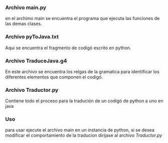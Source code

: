 ### Archivo main.py
en el archimo main se encuentra el programa que ejecuta las funciones de las demas clases.
### Archivo pyToJava.txt
Aqui se encuentra el fragmento de codigó escrito en python.
### Archivo TraduceJava.g4
En este archivo se encuentra los relgas de la gramatica para identificar los diferentes elementos que componen el codigó.
### Archivo Traductor.py
Contiene todo el proceso para la tradución de un codigó de python a uno en java

### Uso
para usar ejecute el archivo main en un instancia de python, si se desea modificar el comportamiento de la traducion dirijase al archivo *Traductor.py*
